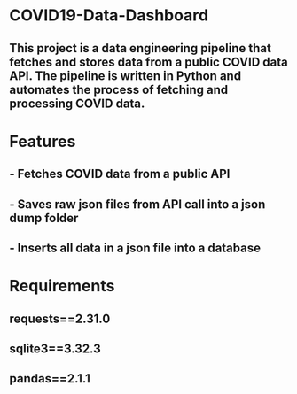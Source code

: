 # COVID19-Data-Dashboard

## This project is a data engineering pipeline that fetches and stores data from a public COVID data API. The pipeline is written in Python and automates the process of fetching and processing COVID data.

# Features

## - Fetches COVID data from a public API
## - Saves raw json files from API call into a json dump folder
## - Inserts all data in a json file into a database
  
# Requirements
## requests==2.31.0
## sqlite3==3.32.3
## pandas==2.1.1
